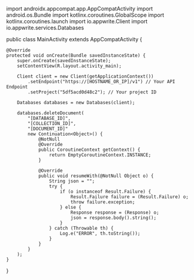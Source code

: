 import androidx.appcompat.app.AppCompatActivity
import android.os.Bundle
import kotlinx.coroutines.GlobalScope
import kotlinx.coroutines.launch
import io.appwrite.Client
import io.appwrite.services.Databases

public class MainActivity extends AppCompatActivity {

    @Override
    protected void onCreate(Bundle savedInstanceState) {
        super.onCreate(savedInstanceState);
        setContentView(R.layout.activity_main);

        Client client = new Client(getApplicationContext())
            .setEndpoint("https://[HOSTNAME_OR_IP]/v1") // Your API Endpoint
            .setProject("5df5acd0d48c2"); // Your project ID

        Databases databases = new Databases(client);

        databases.deleteDocument(
            "[DATABASE_ID]", 
            "[COLLECTION_ID]", 
            "[DOCUMENT_ID]"
            new Continuation<Object>() {
                @NotNull
                @Override
                public CoroutineContext getContext() {
                    return EmptyCoroutineContext.INSTANCE;
                }

                @Override
                public void resumeWith(@NotNull Object o) {
                    String json = "";
                    try {
                        if (o instanceof Result.Failure) {
                            Result.Failure failure = (Result.Failure) o;
                            throw failure.exception;
                        } else {
                            Response response = (Response) o;
                            json = response.body().string();
                        }                    
                    } catch (Throwable th) {
                        Log.e("ERROR", th.toString());
                    }
                }
            }
        );
    }
}